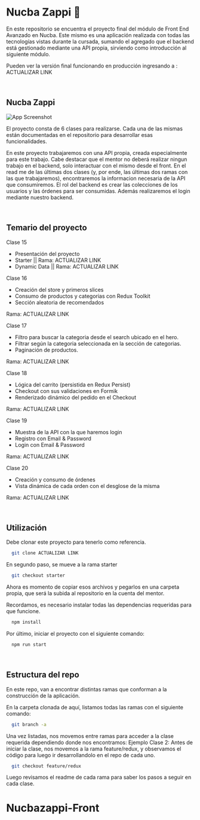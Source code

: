 # Nucba Zappi 🍕

En este repositorio se encuentra el proyecto final del módulo de Front End Avanzado en Nucba.
Este mismo es una aplicación realizada con todas las tecnologías vistas durante la cursada, sumando el agregado que el backend está gestionado mediante una API propia, sirviendo como introducción al siguiente módulo.

Pueden ver la versión final funcionando en producción ingresando a : ACTUALIZAR LINK

<br>

## Nucba Zappi

![App Screenshot](https://res.cloudinary.com/dcatzxqqf/image/upload/v1659477298/coding/NucbaZappi/zappi_axqxzb.png)

El proyecto consta de 6 clases para realizarse. Cada una de las mismas están documentadas en el repositorio para desarrollar esas funcionalidades.

En este proyecto trabajaremos con una API propia, creada especialmente para este trabajo. Cabe destacar que el mentor no deberá realizar ningun trabajo en el backend, solo interactuar con el mismo desde el front.
En el read me de las últimas dos clases (y, por ende, las últimas dos ramas con las que trabajaremos), encontraremos la informacion necesaria de la API que consumiremos.
El rol del backend es crear las colecciones de los usuarios y las órdenes para ser consumidas. Además realizaremos el login mediante nuestro backend.

<br>

## Temario del proyecto

Clase 15

- Presentación del proyecto
- Starter ||
  Rama: ACTUALIZAR LINK
- Dynamic Data ||
  Rama: ACTUALIZAR LINK

Clase 16

- Creación del store y primeros slices
- Consumo de productos y categorias con Redux Toolkit
- Sección aleatoria de recomendados

Rama: ACTUALIZAR LINK

Clase 17

- Filtro para buscar la categoria desde el search ubicado en el hero.
- Filtrar según la categoria seleccionada en la sección de categorias.
- Paginación de productos.

Rama: ACTUALIZAR LINK

Clase 18

- Lógica del carrito (persistida en Redux Persist)
- Checkout con sus validaciones en Formik
- Renderizado dinámico del pedido en el Checkout

Rama: ACTUALIZAR LINK

Clase 19

- Muestra de la API con la que haremos login
- Registro con Email & Password
- Login con Email & Password

Rama: ACTUALIZAR LINK

Clase 20

- Creación y consumo de órdenes
- Vista dinámica de cada orden con el desglose de la misma

Rama: ACTUALIZAR LINK

<br>

## Utilización

Debe clonar este proyecto para tenerlo como referencia.

```bash
  git clone ACTUALIZAR LINK
```

En segundo paso, se mueve a la rama starter

```bash
  git checkout starter
```

Ahora es momento de copiar esos archivos y pegarlos en una carpeta propia, que será la subida al repositorio en la cuenta del mentor.

Recordamos, es necesario instalar todas las dependencias requeridas para que funcione.

```bash
  npm install
```

Por último, iniciar el proyecto con el siguiente comando:

```bash
  npm run start
```

<br>

## Estructura del repo

En este repo, van a encontrar distintas ramas que conforman a la construcción de la aplicación.

En la carpeta clonada de aquí, listamos todas las ramas con el siguiente comando:

```bash
  git branch -a
```

Una vez listadas, nos movemos entre ramas para acceder a la clase requerida dependiendo donde nos encontramos:
Ejemplo Clase 2: Antes de iniciar la clase, nos movemos a la rama feature/redux, y observamos el código para luego ir desarrollandolo en el repo de cada uno.

```bash
  git checkout feature/redux
```

Luego revisamos el readme de cada rama para saber los pasos a seguir en cada clase.
# Nucbazappi-Front
